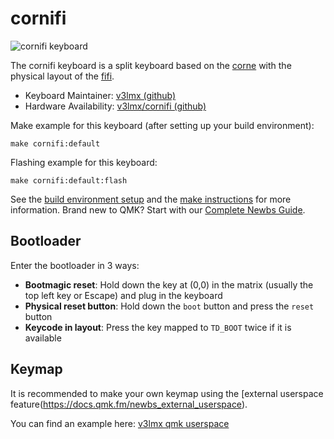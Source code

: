 # cornifi

![cornifi keyboard](https://i.imgur.com/Q7B3VX8.jpeg)

The cornifi keyboard is a split keyboard based on the [corne](https://github.com/foostan/crkbd) with the physical layout of the [fifi](https://github.com/raychengy/fifi_split_keeb).

* Keyboard Maintainer: [v3lmx (github)](https://github.com/v3lmx)
* Hardware Availability: [v3lmx/cornifi (github)](https://github.com/v3lmx/cornifi)

Make example for this keyboard (after setting up your build environment):

    make cornifi:default

Flashing example for this keyboard:

    make cornifi:default:flash

See the [build environment setup](https://docs.qmk.fm/#/getting_started_build_tools) and the [make instructions](https://docs.qmk.fm/#/getting_started_make_guide) for more information. Brand new to QMK? Start with our [Complete Newbs Guide](https://docs.qmk.fm/#/newbs).

## Bootloader

Enter the bootloader in 3 ways:

* **Bootmagic reset**: Hold down the key at (0,0) in the matrix (usually the top left key or Escape) and plug in the keyboard
* **Physical reset button**: Hold down the `boot` button and press the `reset` button
* **Keycode in layout**: Press the key mapped to `TD_BOOT` twice if it is available

## Keymap

It is recommended to make your own keymap using the [external userspace feature(https://docs.qmk.fm/newbs_external_userspace).

You can find an example here: [v3lmx qmk userspace](https://github.com/v3lmx/qmk_userspace)
